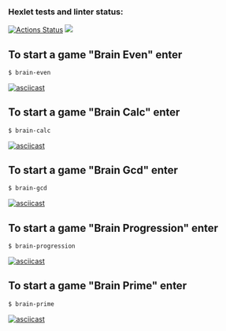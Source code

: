 ### Hexlet tests and linter status:
[![Actions Status](https://github.com/dinalap/frontend-project-44/workflows/hexlet-check/badge.svg)](https://github.com/dinalap/frontend-project-44/actions)
<a href="https://codeclimate.com/github/dinalap/frontend-project-44/maintainability"><img src="https://api.codeclimate.com/v1/badges/e8a043db5115c36c8152/maintainability" /></a>

## To start a game "Brain Even" enter
```sh 
$ brain-even
```
[![asciicast](https://asciinema.org/a/pTtxWQTFkDItuu9quCs3zfX0W.svg)](https://asciinema.org/a/pTtxWQTFkDItuu9quCs3zfX0W)
## To start a game "Brain Calc" enter
```sh 
$ brain-calc
```
[![asciicast](https://asciinema.org/a/ktG52AbkAPizgeXFwNvjP5Zys.svg)](https://asciinema.org/a/ktG52AbkAPizgeXFwNvjP5Zys)
## To start a game "Brain Gcd" enter
```sh 
$ brain-gcd
```
[![asciicast](https://asciinema.org/a/VIo4kRCEQftv48lCDHxylpZNr.svg)](https://asciinema.org/a/VIo4kRCEQftv48lCDHxylpZNr)
## To start a game "Brain Progression" enter
```sh 
$ brain-progression
```
[![asciicast](https://asciinema.org/a/g1DEcaQ0JBsm1oGFsyMQ7RxNV.svg)](https://asciinema.org/a/g1DEcaQ0JBsm1oGFsyMQ7RxNV)
## To start a game "Brain Prime" enter
```sh 
$ brain-prime
```
[![asciicast](https://asciinema.org/a/RYY6PW0iiHqMaqLnZ5RUYOVw4.svg)](https://asciinema.org/a/RYY6PW0iiHqMaqLnZ5RUYOVw4)